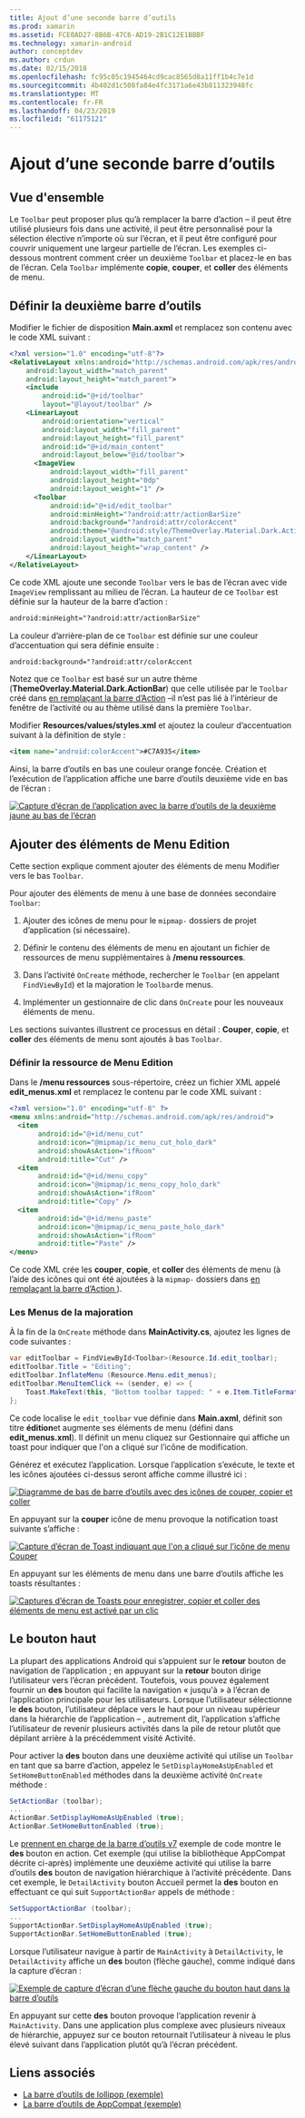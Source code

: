 ```yaml
---
title: Ajout d’une seconde barre d’outils
ms.prod: xamarin
ms.assetid: FCE0AD27-8B6B-47C6-AD19-2B1C12E1BBBF
ms.technology: xamarin-android
author: conceptdev
ms.author: crdun
ms.date: 02/15/2018
ms.openlocfilehash: fc95c05c1945464cd9cac8565d8a11ff1b4c7e1d
ms.sourcegitcommit: 4b402d1c508fa84e4fc3171a6e43b811323948fc
ms.translationtype: MT
ms.contentlocale: fr-FR
ms.lasthandoff: 04/23/2019
ms.locfileid: "61175121"
---
```

# <a name="adding-a-second-toolbar"></a>Ajout d’une seconde barre d’outils


## <a name="overview"></a>Vue d'ensemble 

Le `Toolbar` peut proposer plus qu’à remplacer la barre d’action &ndash; il peut être utilisé plusieurs fois dans une activité, il peut être personnalisé pour la sélection élective n’importe où sur l’écran, et il peut être configuré pour couvrir uniquement une largeur partielle de l’écran. Les exemples ci-dessous montrent comment créer un deuxième `Toolbar` et placez-le en bas de l’écran. Cela `Toolbar` implémente **copie**, **couper**, et **coller** des éléments de menu. 


## <a name="define-the-second-toolbar"></a>Définir la deuxième barre d’outils 

Modifier le fichier de disposition **Main.axml** et remplacez son contenu avec le code XML suivant :

```xml
<?xml version="1.0" encoding="utf-8"?>
<RelativeLayout xmlns:android="http://schemas.android.com/apk/res/android"
    android:layout_width="match_parent"
    android:layout_height="match_parent">
    <include
        android:id="@+id/toolbar"
        layout="@layout/toolbar" />
    <LinearLayout
        android:orientation="vertical"
        android:layout_width="fill_parent"
        android:layout_height="fill_parent"
        android:id="@+id/main_content"
        android:layout_below="@id/toolbar">
      <ImageView
          android:layout_width="fill_parent"
          android:layout_height="0dp"
          android:layout_weight="1" />
      <Toolbar
          android:id="@+id/edit_toolbar"
          android:minHeight="?android:attr/actionBarSize"
          android:background="?android:attr/colorAccent"
          android:theme="@android:style/ThemeOverlay.Material.Dark.ActionBar"
          android:layout_width="match_parent"
          android:layout_height="wrap_content" />
    </LinearLayout>
</RelativeLayout>
```

Ce code XML ajoute une seconde `Toolbar` vers le bas de l’écran avec vide `ImageView` remplissant au milieu de l’écran. La hauteur de ce `Toolbar` est définie sur la hauteur de la barre d’action : 

```xml
android:minHeight="?android:attr/actionBarSize"
```

La couleur d’arrière-plan de ce `Toolbar` est définie sur une couleur d’accentuation qui sera définie ensuite :

```xml
android:background="?android:attr/colorAccent
```

Notez que ce `Toolbar` est basé sur un autre thème (**ThemeOverlay.Material.Dark.ActionBar**) que celle utilisée par le `Toolbar` créé dans [en remplaçant la barre d’Action](~/android/user-interface/controls/tool-bar/replacing-the-action-bar.md) &ndash;il n’est pas lié à l’intérieur de fenêtre de l’activité ou au thème utilisé dans la première `Toolbar`.

Modifier **Resources/values/styles.xml** et ajoutez la couleur d’accentuation suivant à la définition de style : 

```xml
<item name="android:colorAccent">#C7A935</item>
```

Ainsi, la barre d’outils en bas une couleur orange foncée. Création et l’exécution de l’application affiche une barre d’outils deuxième vide en bas de l’écran : 

[![Capture d’écran de l’application avec la barre d’outils de la deuxième jaune au bas de l’écran](adding-a-second-toolbar-images/01-second-toolbar-sml.png)](adding-a-second-toolbar-images/01-second-toolbar.png#lightbox)


 
## <a name="add-edit-menu-items"></a>Ajouter des éléments de Menu Edition 

Cette section explique comment ajouter des éléments de menu Modifier vers le bas `Toolbar`. 

Pour ajouter des éléments de menu à une base de données secondaire `Toolbar`: 

1.  Ajouter des icônes de menu pour le `mipmap-` dossiers de projet d’application (si nécessaire).

2.  Définir le contenu des éléments de menu en ajoutant un fichier de ressources de menu supplémentaires à **/menu ressources**. 

3.  Dans l’activité `OnCreate` méthode, rechercher le `Toolbar` (en appelant `FindViewById`) et la majoration le `Toolbar`de menus.

4.  Implémenter un gestionnaire de clic dans `OnCreate` pour les nouveaux éléments de menu. 

Les sections suivantes illustrent ce processus en détail : **Couper**, **copie**, et **coller** des éléments de menu sont ajoutés à bas `Toolbar`. 



### <a name="define-the-edit-menu-resource"></a>Définir la ressource de Menu Edition

Dans le **/menu ressources** sous-répertoire, créez un fichier XML appelé **edit_menus.xml** et remplacez le contenu par le code XML suivant :

```xml
<?xml version="1.0" encoding="utf-8" ?>
<menu xmlns:android="http://schemas.android.com/apk/res/android">
  <item
       android:id="@+id/menu_cut"
       android:icon="@mipmap/ic_menu_cut_holo_dark"
       android:showAsAction="ifRoom"
       android:title="Cut" />
  <item
       android:id="@+id/menu_copy"
       android:icon="@mipmap/ic_menu_copy_holo_dark"
       android:showAsAction="ifRoom"
       android:title="Copy" />
  <item
       android:id="@+id/menu_paste"
       android:icon="@mipmap/ic_menu_paste_holo_dark"
       android:showAsAction="ifRoom"
       android:title="Paste" />
</menu>
```

Ce code XML crée les **couper**, **copie**, et **coller** des éléments de menu (à l’aide des icônes qui ont été ajoutées à la `mipmap-` dossiers dans [en remplaçant la barre d’Action ](~/android/user-interface/controls/tool-bar/replacing-the-action-bar.md)).



### <a name="inflate-the-menus"></a>Les Menus de la majoration

À la fin de la `OnCreate` méthode dans **MainActivity.cs**, ajoutez les lignes de code suivantes : 

```csharp
var editToolbar = FindViewById<Toolbar>(Resource.Id.edit_toolbar);
editToolbar.Title = "Editing";
editToolbar.InflateMenu (Resource.Menu.edit_menus);
editToolbar.MenuItemClick += (sender, e) => {
    Toast.MakeText(this, "Bottom toolbar tapped: " + e.Item.TitleFormatted, ToastLength.Short).Show();
};
```

Ce code localise le `edit_toolbar` vue définie dans **Main.axml**, définit son titre **édition**et augmente ses éléments de menu (défini dans **edit_menus.xml**). Il définit un menu cliquez sur Gestionnaire qui affiche un toast pour indiquer que l'on a cliqué sur l’icône de modification. 

Générez et exécutez l’application. Lorsque l’application s’exécute, le texte et les icônes ajoutées ci-dessus seront affiche comme illustré ici : 

[![Diagramme de bas de barre d’outils avec des icônes de couper, copier et coller](adding-a-second-toolbar-images/02-bottom-toolbar-sml.png)](adding-a-second-toolbar-images/02-bottom-toolbar.png#lightbox)

En appuyant sur la **couper** icône de menu provoque la notification toast suivante s’affiche : 

[![Capture d’écran de Toast indiquant que l'on a cliqué sur l’icône de menu Couper](adding-a-second-toolbar-images/03-bottom-tapped-sml.png)](adding-a-second-toolbar-images/03-bottom-tapped.png#lightbox)

En appuyant sur les éléments de menu dans une barre d’outils affiche les toasts résultantes : 

[![Captures d’écran de Toasts pour enregistrer, copier et coller des éléments de menu est activé par un clic](adding-a-second-toolbar-images/04-menu-action-sml.png)](adding-a-second-toolbar-images/04-menu-action.png#lightbox)



## <a name="the-up-button"></a>Le bouton haut 

La plupart des applications Android qui s’appuient sur le **retour** bouton de navigation de l’application ; en appuyant sur la **retour** bouton dirige l’utilisateur vers l’écran précédent.
Toutefois, vous pouvez également fournir un **des** bouton qui facilite la navigation « jusqu'à » à l’écran de l’application principale pour les utilisateurs. Lorsque l’utilisateur sélectionne le **des** bouton, l’utilisateur déplace vers le haut pour un niveau supérieur dans la hiérarchie de l’application &ndash; , autrement dit, l’application s’affiche l’utilisateur de revenir plusieurs activités dans la pile de retour plutôt que dépilant arrière à la précédemment visité Activité. 

Pour activer la **des** bouton dans une deuxième activité qui utilise un `Toolbar` en tant que sa barre d’action, appelez le `SetDisplayHomeAsUpEnabled` et `SetHomeButtonEnabled` méthodes dans la deuxième activité `OnCreate` méthode :

```csharp
SetActionBar (toolbar);
...
ActionBar.SetDisplayHomeAsUpEnabled (true);
ActionBar.SetHomeButtonEnabled (true);
```

Le [prennent en charge de la barre d’outils v7](https://developer.xamarin.com/samples/monodroid/Supportv7/AppCompat/Toolbar/) exemple de code montre le **des** bouton en action. Cet exemple (qui utilise la bibliothèque AppCompat décrite ci-après) implémente une deuxième activité qui utilise la barre d’outils **des** bouton de navigation hiérarchique à l’activité précédente. Dans cet exemple, le `DetailActivity` bouton Accueil permet la **des** bouton en effectuant ce qui suit `SupportActionBar` appels de méthode : 

```csharp
SetSupportActionBar (toolbar);
...
SupportActionBar.SetDisplayHomeAsUpEnabled (true);
SupportActionBar.SetHomeButtonEnabled (true);
```

Lorsque l’utilisateur navigue à partir de `MainActivity` à `DetailActivity`, le `DetailActivity` affiche un **des** bouton (flèche gauche), comme indiqué dans la capture d’écran :

[![Exemple de capture d’écran d’une flèche gauche du bouton haut dans la barre d’outils](adding-a-second-toolbar-images/05-up-button-sml.png)](adding-a-second-toolbar-images/05-up-button.png#lightbox)

En appuyant sur cette **des** bouton provoque l’application revenir à `MainActivity`. Dans une application plus complexe avec plusieurs niveaux de hiérarchie, appuyez sur ce bouton retournait l’utilisateur à niveau le plus élevé suivant dans l’application plutôt qu’à l’écran précédent. 



## <a name="related-links"></a>Liens associés

- [La barre d’outils de lollipop (exemple)](https://developer.xamarin.com/samples/monodroid/android5.0/Toolbar/)
- [La barre d’outils de AppCompat (exemple)](https://developer.xamarin.com/samples/monodroid/Supportv7/AppCompat/Toolbar/)
